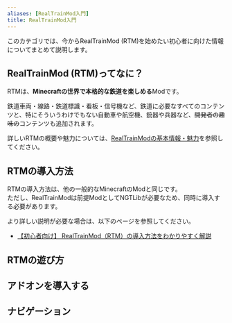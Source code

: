 ```yaml
---
aliases: [RealTrainMod入門]
title: RealTrainMod入門
---
```

このカテゴリでは、今からRealTrainMod (RTM)を始めたい初心者に向けた情報についてまとめて説明します。
## RealTrainMod (RTM)ってなに？
RTMは、**Minecraftの世界で本格的な鉄道を楽しめる**Modです。

鉄道車両・線路・鉄道標識・看板・信号機など、鉄道に必要なすべてのコンテンツと、特にそういうわけでもない自動車や航空機、銃器や兵器など、~~開発者の趣味の~~コンテンツも追加されます。

詳しいRTMの概要や魅力については、[RealTrainModの基本情報・魅力](../usage/basic)を参照してください。
## RTMの導入方法
RTMの導入方法は、他の一般的なMinecraftのModと同じです。  
ただし、RealTrainModは前提ModとしてNGTLibが必要なため、同時に導入する必要があります。

より詳しい説明が必要な場合は、以下のページを参照してください。
- [【初心者向け】 RealTrainMod（RTM）の導入方法をわかりやすく解説](installing)
## RTMの遊び方
## アドオンを導入する
## ナビゲーション